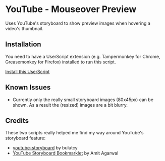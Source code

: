 # YouTube - Mouseover Preview
Uses YouTube's storyboard to show preview images when hovering a video's thumbnail.

## Installation
You need to have a UserScript extension (e.g. Tampermonkey for Chrome, Greasemonkey for Firefox) installed to run this script.

[Install this UserScript](https://github.com/LenAnderson/YouTube-Mouseover-Preview/raw/master/youtube_mouseover_preview.user.js)


## Known Issues
- Currently only the really small storyboard images (80x45px) can be shown. As a result the (resized) images are a bit blurry.


## Credits
These two scripts really helped me find my way around YouTube's storyboard feature:
- [youtube-storyboard](https://github.com/bulutcy/youtube-storyboard) by bulutcy
- [YouTube Storyboard Bookmarklet](https://ctrlq.org/code/19236-youtube-storyboard-bookmarklet) by Amit Agarwal
